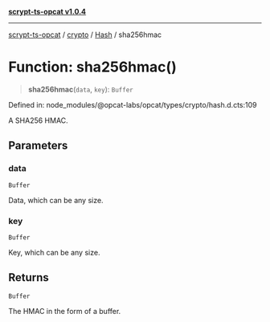 [**scrypt-ts-opcat v1.0.4**](../../../../../README.md)

***

[scrypt-ts-opcat](../../../../../README.md) / [crypto](../../../README.md) / [Hash](../README.md) / sha256hmac

# Function: sha256hmac()

> **sha256hmac**(`data`, `key`): `Buffer`

Defined in: node\_modules/@opcat-labs/opcat/types/crypto/hash.d.cts:109

A SHA256 HMAC.

## Parameters

### data

`Buffer`

Data, which can be any size.

### key

`Buffer`

Key, which can be any size.

## Returns

`Buffer`

The HMAC in the form of a buffer.
